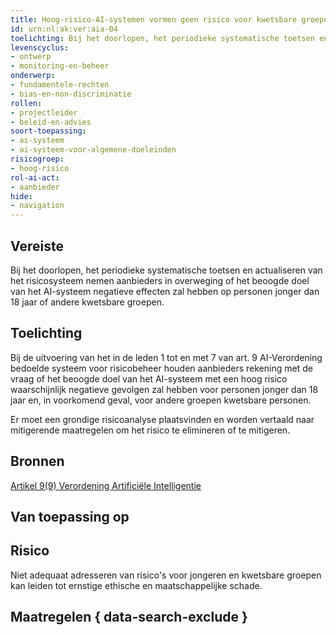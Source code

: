 ```yaml
---
title: Hoog-risico-AI-systemen vormen geen risico voor kwetsbare groepen zoals kinderen.
id: urn:nl:ak:ver:aia-04
toelichting: Bij het doorlopen, het periodieke systematische toetsen en actualiseren van het risicosysteem nemen aanbieders in overweging of het beoogde doel van het AI-systeem negatieve effecten zal hebben op personen jonger dan 18 jaar of andere kwetsbare groepen.
levenscyclus:
- ontwerp
- monitoring-en-beheer
onderwerp:
- fundamentele-rechten
- bias-en-non-discriminatie
rollen:
- projectleider
- beleid-en-advies
soort-toepassing:
- ai-systeem
- ai-systeem-voor-algemene-doeleinden
risicogroep:
- hoog-risico
rol-ai-act:
- aanbieder
hide:
- navigation
---
```


<!-- tags -->

## Vereiste

Bij het doorlopen, het periodieke systematische toetsen en actualiseren van het risicosysteem nemen aanbieders in overweging of het beoogde doel van het AI-systeem negatieve effecten zal hebben op personen jonger dan 18 jaar of andere kwetsbare groepen.

## Toelichting

Bij de uitvoering van het in de leden 1 tot en met 7 van art. 9 AI-Verordening bedoelde systeem voor risicobeheer houden aanbieders rekening met de vraag of het beoogde doel van het AI-systeem met een hoog risico waarschijnlijk negatieve gevolgen zal hebben voor personen jonger dan 18 jaar en, in voorkomend geval, voor andere groepen kwetsbare personen.

Er moet een grondige risicoanalyse plaatsvinden en worden vertaald naar mitigerende maatregelen om het risico te elimineren of te mitigeren.

## Bronnen

[Artikel 9(9) Verordening Artificiële Intelligentie](https://eur-lex.europa.eu/legal-content/NL/TXT/HTML/?uri=OJ:L_202401689#d1e3241-1-1)

## Van toepassing op 
<!-- tags-ai-act -->


## Risico

Niet adequaat adresseren van risico's voor jongeren en kwetsbare groepen kan leiden tot ernstige ethische en maatschappelijke schade.


## Maatregelen { data-search-exclude }

<!-- list_maatregelen vereiste/aia-04-risicobeoordeling-voor-jongeren-en-kwetsbaren no-search no-onderwerp no-rol no-levenscyclus -->

